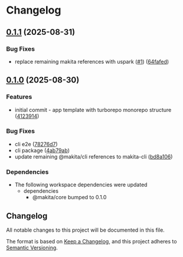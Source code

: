 # Changelog

## [0.1.1](https://github.com/uspark-hq/uspark/compare/makita-cli-v0.1.0...makita-cli-v0.1.1) (2025-08-31)


### Bug Fixes

* replace remaining makita references with uspark ([#1](https://github.com/uspark-hq/uspark/issues/1)) ([64fafed](https://github.com/uspark-hq/uspark/commit/64fafed420bf195669898b8591f8fa663863fcf4))

## [0.1.0](https://github.com/e7h4n/makita/compare/makita-cli-v0.0.1...makita-cli-v0.1.0) (2025-08-30)


### Features

* initial commit - app template with turborepo monorepo structure ([4123914](https://github.com/e7h4n/makita/commit/41239143cdaea284f55a02c89fde348c2e3b53ff))


### Bug Fixes

* cli e2e ([78276d7](https://github.com/e7h4n/makita/commit/78276d78308b5a8aec85cb9ce4d137299ff0587d))
* cli package ([4ab79ab](https://github.com/e7h4n/makita/commit/4ab79ab22e35966956080f2652f29692392bb041))
* update remaining @makita/cli references to makita-cli ([bd8a106](https://github.com/e7h4n/makita/commit/bd8a106f36b95d8dcf1369e8831071f63f3ec80c))


### Dependencies

* The following workspace dependencies were updated
  * dependencies
    * @makita/core bumped to 0.1.0

## Changelog

All notable changes to this project will be documented in this file.

The format is based on [Keep a Changelog](https://keepachangelog.com/en/1.0.0/),
and this project adheres to [Semantic Versioning](https://semver.org/spec/v2.0.0.html).
